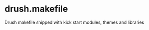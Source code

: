 drush.makefile
==============

Drush makefile shipped with kick start modules, themes and libraries 